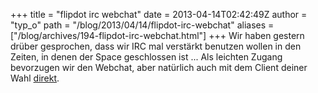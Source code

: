 +++
title = "flipdot irc webchat"
date = 2013-04-14T02:42:49Z
author = "typ_o"
path = "/blog/2013/04/14/flipdot-irc-webchat"
aliases = ["/blog/archives/194-flipdot-irc-webchat.html"]
+++
Wir haben gestern drüber gesprochen, dass wir IRC mal verstärkt benutzen
wollen in den Zeiten, in denen der Space geschlossen ist ... Als
leichten Zugang bevorzugen wir den Webchat, aber natürlich auch mit dem
Client deiner Wahl [direkt](irc://irc.freenode.net/flipdot).
